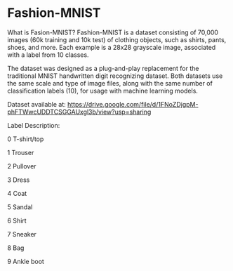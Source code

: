 # Fashion-MNIST

What is Fasion-MNIST?
Fashion-MNIST is a dataset consisting of 70,000 images (60k training and 10k test) of clothing objects, such as shirts, pants, shoes, and more. Each example is a 28x28 grayscale image, associated with a label from 10 classes.

The dataset was designed as a plug-and-play replacement for the traditional MNIST handwritten digit recognizing dataset. Both datasets use the same scale and type of image files, along with the same number of classification labels (10), for usage with machine learning models.

Dataset available at: https://drive.google.com/file/d/1FNoZDjgpM-phFTWwcUDDTCSGGAUxgl3b/view?usp=sharing

Label	Description:

0	T-shirt/top

1	Trouser

2	Pullover

3	Dress

4	Coat

5	Sandal

6	Shirt

7	Sneaker

8	Bag

9	Ankle boot
